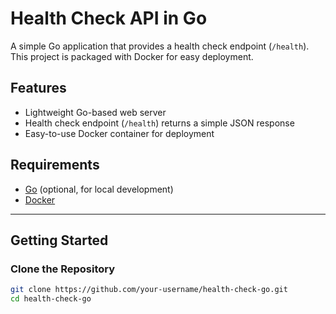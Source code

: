 # Health Check API in Go

A simple Go application that provides a health check endpoint (`/health`). This project is packaged with Docker for easy deployment.

## Features

- Lightweight Go-based web server
- Health check endpoint (`/health`) returns a simple JSON response
- Easy-to-use Docker container for deployment

## Requirements

- [Go](https://golang.org/dl/) (optional, for local development)
- [Docker](https://www.docker.com/get-started)

---

## Getting Started

### Clone the Repository

```bash
git clone https://github.com/your-username/health-check-go.git
cd health-check-go
```